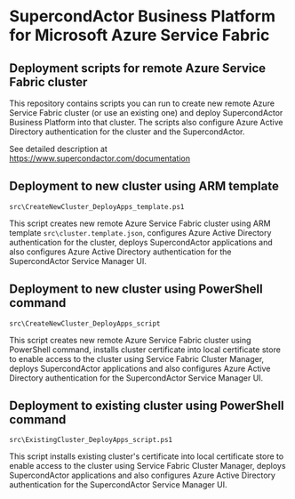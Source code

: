 # SupercondActor Business Platform for Microsoft Azure Service Fabric
## Deployment scripts for remote Azure Service Fabric cluster

This repository contains scripts you can run to create new remote Azure Service Fabric cluster (or use an existing one) and deploy SupercondActor Business Platform into that cluster. The scripts also configure Azure Active Directory authentication for the cluster and the SupercondActor.

See detailed description at https://www.supercondactor.com/documentation

## Deployment to new cluster using ARM template

`src\CreateNewCluster_DeployApps_template.ps1`

This script creates new remote Azure Service Fabric cluster using ARM template `src\cluster.template.json`, configures Azure Active Directory authentication for the cluster, deploys SupercondActor applications and also configures Azure Active Directory authentication for the SupercondActor Service Manager UI.

## Deployment to new cluster using PowerShell command

`src\CreateNewCluster_DeployApps_script`

This script creates new remote Azure Service Fabric cluster using PowerShell command, installs cluster certificate into local certificate store to enable access to the cluster using Service Fabric Cluster Manager, deploys SupercondActor applications and also configures Azure Active Directory authentication for the SupercondActor Service Manager UI.

## Deployment to existing cluster using PowerShell command

`src\ExistingCluster_DeployApps_script.ps1`

This script installs existing cluster's certificate into local certificate store to enable access to the cluster using Service Fabric Cluster Manager, deploys SupercondActor applications and also configures Azure Active Directory authentication for the SupercondActor Service Manager UI.

